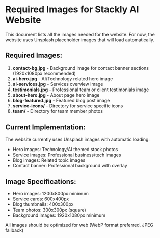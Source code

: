 # Required Images for Stackly AI Website

This document lists all the images needed for the website. For now, the website uses Unsplash placeholder images that will load automatically.

## Required Images:

1. **contact-bg.jpg** - Background image for contact banner sections (1920x1080px recommended)
2. **ai-hero.jpg** - AI/Technology related hero image
3. **ai-services.jpg** - Services overview image
4. **testimonials.jpg** - Professional team or client testimonials image
5. **about-hero.jpg** - About page hero image
6. **blog-featured.jpg** - Featured blog post image
7. **service-icons/** - Directory for service specific icons
8. **team/** - Directory for team member photos

## Current Implementation:
The website currently uses Unsplash images with automatic loading:
- Hero images: Technology/AI themed stock photos
- Service images: Professional business/tech images
- Blog images: Related topic images
- Contact banner: Professional background with overlay

## Image Specifications:
- Hero images: 1200x800px minimum
- Service cards: 600x400px
- Blog thumbnails: 400x300px
- Team photos: 300x300px (square)
- Background images: 1920x1080px minimum

All images should be optimized for web (WebP format preferred, JPEG fallback)
